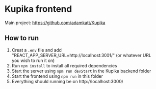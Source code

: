 # Kupika frontend
Main project: https://github.com/adamkatt/Kupika

## How to run
1. Creat a ``.env`` file and add "REACT_APP_SERVER_URL=http://localhost:3001/" (or whatever URL you wish to run it on)
2. Run ``npm install`` to install all required dependencies
3. Start the server using ``npm run devStart`` in the Kupika backend folder
4. Start the frontend using ``npm run`` in this folder
5. Everything should running be on http://localhost:3000/